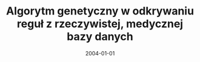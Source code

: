 ---
# Documentation: https://wowchemy.com/docs/managing-content/

title: Algorytm genetyczny w odkrywaniu reguł z rzeczywistej, medycznej bazy danych
subtitle: ''
summary: ''
authors:
- kwasnicka
- Paweł Mikołajczyk
- Jacek Tomasiak
tags: []
categories: []
date: '2004-01-01'
lastmod: 2022-10-07T05:00:09Z
featured: false
draft: false

# Featured image
# To use, add an image named `featured.jpg/png` to your page's folder.
# Focal points: Smart, Center, TopLeft, Top, TopRight, Left, Right, BottomLeft, Bottom, BottomRight.
image:
  caption: ''
  focal_point: ''
  preview_only: false

# Projects (optional).
#   Associate this post with one or more of your projects.
#   Simply enter your project's folder or file name without extension.
#   E.g. `projects = ["internal-project"]` references `content/project/deep-learning/index.md`.
#   Otherwise, set `projects = []`.
projects: []
publishDate: '2022-10-07T05:00:07.986427Z'
publication_types:
- '1'
abstract: ''
publication: '*Pozyskiwanie wiedzy i zarządzanie wiedzą, [Kule k. Częstochowy, 13-15
  maja 2004]*'
---